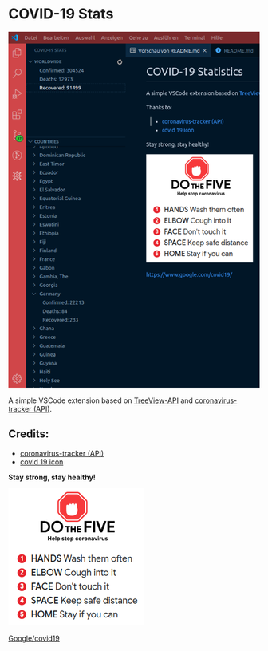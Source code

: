 # COVID-19 Stats

![covid extension](https://raw.githubusercontent.com/4gray/vsc-covid-stats/master/resources/screenshot.png)

A simple VSCode extension based on [TreeView-API](https://code.visualstudio.com/api/extension-guides/tree-view) and [coronavirus-tracker (API)](https://icon-icons.com/de/symbol/Virus-coronavirus-covid-19-covid19/134782).


## Credits:
* [coronavirus-tracker (API)](https://icon-icons.com/de/symbol/Virus-coronavirus-covid-19-covid19/134782)
* [covid 19 icon](https://icon-icons.com/de/symbol/Virus-coronavirus-covid-19-covid19/134782)


**Stay strong, stay healthy!**

![do the five](https://raw.githubusercontent.com/4gray/vsc-covid-stats/master/resources/do-the-five.png)


[Google/covid19](https://www.google.com/covid19/)